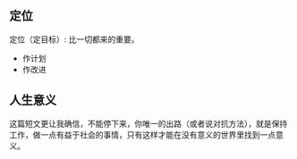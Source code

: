 ## 定位

定位（定目标）: 比一切都来的重要。

- 作计划
- 作改进


## 人生意义
这篇短文更让我确信，不能停下来，你唯一的出路（或者说对抗方法），就是保持工作，做一点有益于社会的事情，只有这样才能在没有意义的世界里找到一点意义。